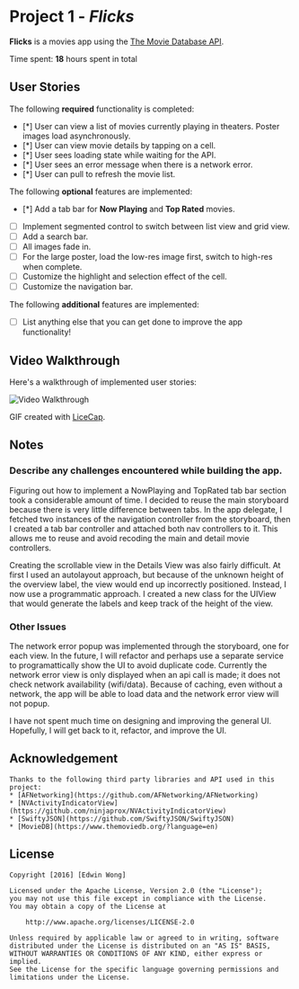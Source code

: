 # Project 1 - *Flicks*

**Flicks** is a movies app using the [The Movie Database API](http://docs.themoviedb.apiary.io/#).

Time spent: **18** hours spent in total

## User Stories

The following **required** functionality is completed:

- [*] User can view a list of movies currently playing in theaters. Poster images load asynchronously.
- [*] User can view movie details by tapping on a cell.
- [*] User sees loading state while waiting for the API.
- [*] User sees an error message when there is a network error.
- [*] User can pull to refresh the movie list.

The following **optional** features are implemented:

- [*] Add a tab bar for **Now Playing** and **Top Rated** movies.
- [ ] Implement segmented control to switch between list view and grid view.
- [ ] Add a search bar.
- [ ] All images fade in.
- [ ] For the large poster, load the low-res image first, switch to high-res when complete.
- [ ] Customize the highlight and selection effect of the cell.
- [ ] Customize the navigation bar.

The following **additional** features are implemented:

- [ ] List anything else that you can get done to improve the app functionality!

## Video Walkthrough

Here's a walkthrough of implemented user stories:

<img src='http://i.imgur.com/bZa3ejZ.gifv' title='Video Walkthrough' width='' alt='Video Walkthrough' />

GIF created with [LiceCap](http://www.cockos.com/licecap/).

## Notes

### Describe any challenges encountered while building the app.

Figuring out how to implement a NowPlaying and TopRated tab bar section took a considerable amount of time. I decided to reuse the main storyboard because there is very little difference between tabs.  In the app delegate, I fetched two instances of the navigation controller from the storyboard, then I created a tab bar controller and attached both nav controllers to it. This allows me to reuse and avoid recoding the main and detail movie controllers.

Creating the scrollable view in the Details View was also fairly difficult.  At first I used an autolayout approach, but because of the unknown height of the overview label, the view would end up incorrectly positioned. Instead, I now use a programmatic approach. I created a new class for the UIView that would generate the labels and keep track of the height of the view.


### Other Issues
The network error popup was implemented through the storyboard, one for each view.  In the future, I will refactor and perhaps use a separate service to programattically show the UI to avoid duplicate code.  Currently the network error view is only displayed when an api call is made; it does not check network availability (wifi/data).  Because of caching, even without a network, the app will be able to load data and the network error view will not popup.

I have not spent much time on designing and improving the general UI.  Hopefully, I will get back to it, refactor, and improve the UI.



## Acknowledgement

    Thanks to the following third party libraries and API used in this project:
    * [AFNetworking](https://github.com/AFNetworking/AFNetworking)
    * [NVActivityIndicatorView](https://github.com/ninjaprox/NVActivityIndicatorView)
    * [SwiftyJSON](https://github.com/SwiftyJSON/SwiftyJSON)
    * [MovieDB](https://www.themoviedb.org/?language=en)

## License

    Copyright [2016] [Edwin Wong]

    Licensed under the Apache License, Version 2.0 (the "License");
    you may not use this file except in compliance with the License.
    You may obtain a copy of the License at

        http://www.apache.org/licenses/LICENSE-2.0

    Unless required by applicable law or agreed to in writing, software
    distributed under the License is distributed on an "AS IS" BASIS,
    WITHOUT WARRANTIES OR CONDITIONS OF ANY KIND, either express or implied.
    See the License for the specific language governing permissions and
    limitations under the License.
